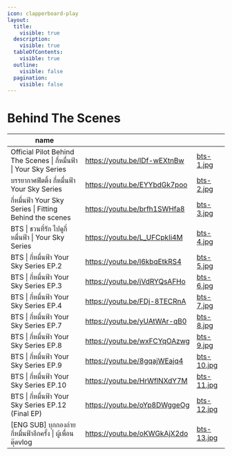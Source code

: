 ```yaml
---
icon: clapperboard-play
layout:
  title:
    visible: true
  description:
    visible: true
  tableOfContents:
    visible: true
  outline:
    visible: false
  pagination:
    visible: false
---
```


# Behind The Scenes

<table data-column-title-hidden data-view="cards"><thead><tr><th>name</th><th data-hidden data-card-target data-type="content-ref"></th><th data-hidden data-card-cover data-type="files"></th></tr></thead><tbody> <tr><td>Official Pilot Behind The Scenes | กี่หมื่นฟ้า | Your Sky Series</td><td><a href="https://youtu.be/lDf-wEXtnBw">https://youtu.be/lDf-wEXtnBw</a></td><td><a href="../.gitbook/assets/bts-1.jpg">bts-1.jpg</a></td></tr> <tr><td>บรรยากาศฟิตติ้ง กี่หมื่นฟ้า Your Sky Series</td><td><a href=https://youtu.be/EYYbdGk7poo>https://youtu.be/EYYbdGk7poo</a></td><td><a href=../.gitbook/assets/bts-2.jpg>bts-2.jpg</a></td></tr> <tr><td>กี่หมื่นฟ้า Your Sky Series | Fitting Behind the scenes</td><td><a href=https://youtu.be/brfh1SWHfa8>https://youtu.be/brfh1SWHfa8</a></td><td><a href=../.gitbook/assets/bts-3.jpg>bts-3.jpg</a></td></tr> <tr><td>BTS | ชวนที่รัก ไปดูกี่หมื่นฟ้า | Your Sky Series</td><td><a href=https://youtu.be/L_UFCpkIi4M>https://youtu.be/L_UFCpkIi4M</a></td><td><a href=../.gitbook/assets/bts-4.jpg>bts-4.jpg</a></td></tr> <tr><td>BTS | กี่หมื่นฟ้า Your Sky Series EP.2</td><td><a href=https://youtu.be/l6kbqEtkRS4>https://youtu.be/l6kbqEtkRS4</a></td><td><a href=../.gitbook/assets/bts-5.jpg>bts-5.jpg</a></td></tr> <tr><td>BTS | กี่หมื่นฟ้า Your Sky Series EP.3</td><td><a href=https://youtu.be/jVdRYQsAFHo>https://youtu.be/jVdRYQsAFHo</a></td><td><a href=../.gitbook/assets/bts-6.jpg>bts-6.jpg</a></td></tr> <tr><td>BTS | กี่หมื่นฟ้า Your Sky Series EP.4</td><td><a href=https://youtu.be/FDj-8TECRnA>https://youtu.be/FDj-8TECRnA</a></td><td><a href=../.gitbook/assets/bts-7.jpg>bts-7.jpg</a></td></tr> <tr><td>BTS | กี่หมื่นฟ้า Your Sky Series EP.7</td><td><a href=https://youtu.be/yUAtWAr-qB0>https://youtu.be/yUAtWAr-qB0</a></td><td><a href=../.gitbook/assets/bts-8.jpg>bts-8.jpg</a></td></tr> <tr><td>BTS | กี่หมื่นฟ้า Your Sky Series EP.8</td><td><a href=https://youtu.be/wxFCYqOAzwg>https://youtu.be/wxFCYqOAzwg</a></td><td><a href=../.gitbook/assets/bts-9.jpg>bts-9.jpg</a></td></tr> <tr><td>BTS | กี่หมื่นฟ้า Your Sky Series EP.9</td><td><a href=https://youtu.be/8gqajWEajq4>https://youtu.be/8gqajWEajq4</a></td><td><a href=../.gitbook/assets/bts-10.jpg>bts-10.jpg</a></td></tr> <tr><td>BTS | กี่หมื่นฟ้า Your Sky Series EP.10</td><td><a href=https://youtu.be/HrWflNXdY7M>https://youtu.be/HrWflNXdY7M</a></td><td><a href=../.gitbook/assets/bts-11.jpg>bts-11.jpg</a></td></tr> <tr><td>BTS | กี่หมื่นฟ้า Your Sky Series EP.12 (Final EP)</td><td><a href=https://youtu.be/oYp8DWggeOg>https://youtu.be/oYp8DWggeOg</a></td><td><a href=../.gitbook/assets/bts-12.jpg>bts-12.jpg</a></td></tr> <tr><td>[ENG SUB] บุกกองถ่ายกี่หมื่นฟ้าอีกครั้ง | ผู้เพื่อนตุ๊ดvlog</td><td><a href=https://youtu.be/oKWGkAjX2do>https://youtu.be/oKWGkAjX2do</a></td><td><a href=../.gitbook/assets/bts-13.jpg>bts-13.jpg</a></td></tr> </tbody></table>
